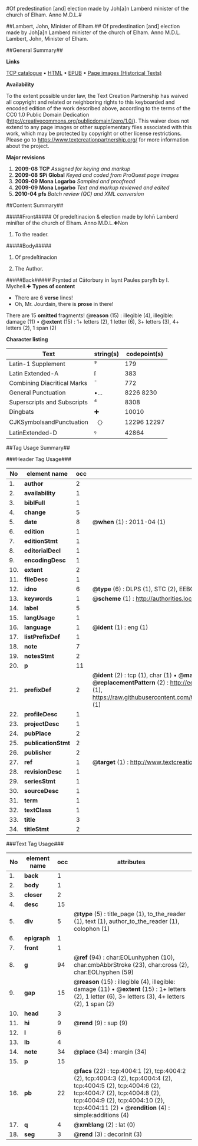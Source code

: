 #Of predestination [and] election made by Joh[a]n Lamberd minister of the church of Elham. Anno M.D.L.#

##Lambert, John, Minister of Elham.##
Of predestination [and] election made by Joh[a]n Lamberd minister of the church of Elham. Anno M.D.L.
Lambert, John, Minister of Elham.

##General Summary##

**Links**

[TCP catalogue](http://www.ota.ox.ac.uk/tcp/)  • 
[HTML](http://tei.it.ox.ac.uk/tcp/Texts-HTML/free/A05/A05039.html)  • 
[EPUB](http://tei.it.ox.ac.uk/tcp/Texts-EPUB/free/A05/A05039.epub) • 
[Page images (Historical Texts)](https://historicaltexts.jisc.ac.uk/eebo-99839572e)

**Availability**

To the extent possible under law, the Text Creation Partnership has waived all copyright and related or neighboring rights to this keyboarded and encoded edition of the work described above, according to the terms of the CC0 1.0 Public Domain Dedication (http://creativecommons.org/publicdomain/zero/1.0/). This waiver does not extend to any page images or other supplementary files associated with this work, which may be protected by copyright or other license restrictions. Please go to https://www.textcreationpartnership.org/ for more information about the project.

**Major revisions**

1. __2009-08__ __TCP__ *Assigned for keying and markup*
1. __2009-08__ __SPi Global__ *Keyed and coded from ProQuest page images*
1. __2009-09__ __Mona Logarbo__ *Sampled and proofread*
1. __2009-09__ __Mona Logarbo__ *Text and markup reviewed and edited*
1. __2010-04__ __pfs__ *Batch review (QC) and XML conversion*

##Content Summary##

#####Front#####
Of predeſtinacion & election made by Iohn̄ Lamberd miniſter of the church of Elham. Anno M.D.L.✚Non 
1. To the reader.

#####Body#####

1. Of predeſtinacion

1. The Author.

#####Back#####
Prynted at Cātorbury in ſaynt Paules paryſh by I. Mychell.✚
**Types of content**

  * There are 6 **verse** lines!
  * Oh, Mr. Jourdain, there is **prose** in there!

There are 15 **omitted** fragments! 
 @__reason__ (15) : illegible (4), illegible: damage (11)  •  @__extent__ (15) : 1+ letters (2), 1 letter (6), 3+ letters (3), 4+ letters (2), 1 span (2)

**Character listing**


|Text|string(s)|codepoint(s)|
|---|---|---|
|Latin-1 Supplement|³|179|
|Latin Extended-A|ſ|383|
|Combining             Diacritical Marks|̄|772|
|General Punctuation|•…|8226 8230|
|Superscripts             and Subscripts|⁴|8308|
|Dingbats|✚|10010|
|CJKSymbolsandPunctuation|〈〉|12296 12297|
|LatinExtended-D|ꝰ|42864|

##Tag Usage Summary##

###Header Tag Usage###

|No|element name|occ|attributes|
|---|---|---|---|
|1.|__author__|2||
|2.|__availability__|1||
|3.|__biblFull__|1||
|4.|__change__|5||
|5.|__date__|8| @__when__ (1) : 2011-04 (1)|
|6.|__edition__|1||
|7.|__editionStmt__|1||
|8.|__editorialDecl__|1||
|9.|__encodingDesc__|1||
|10.|__extent__|2||
|11.|__fileDesc__|1||
|12.|__idno__|6| @__type__ (6) : DLPS (1), STC (2), EEBO-CITATION (1), PROQUEST (1), VID (1)|
|13.|__keywords__|1| @__scheme__ (1) : http://authorities.loc.gov/ (1)|
|14.|__label__|5||
|15.|__langUsage__|1||
|16.|__language__|1| @__ident__ (1) : eng (1)|
|17.|__listPrefixDef__|1||
|18.|__note__|7||
|19.|__notesStmt__|2||
|20.|__p__|11||
|21.|__prefixDef__|2| @__ident__ (2) : tcp (1), char (1)  •  @__matchPattern__ (2) : ([0-9\-]+):([0-9IVX]+) (1), (.+) (1)  •  @__replacementPattern__ (2) : http://eebo.chadwyck.com/downloadtiff?vid=$1&page=$2 (1), https://raw.githubusercontent.com/textcreationpartnership/Texts/master/tcpchars.xml#$1 (1)|
|22.|__profileDesc__|1||
|23.|__projectDesc__|1||
|24.|__pubPlace__|2||
|25.|__publicationStmt__|2||
|26.|__publisher__|2||
|27.|__ref__|1| @__target__ (1) : http://www.textcreationpartnership.org/docs/. (1)|
|28.|__revisionDesc__|1||
|29.|__seriesStmt__|1||
|30.|__sourceDesc__|1||
|31.|__term__|1||
|32.|__textClass__|1||
|33.|__title__|3||
|34.|__titleStmt__|2||


###Text Tag Usage###

|No|element name|occ|attributes|
|---|---|---|---|
|1.|__back__|1||
|2.|__body__|1||
|3.|__closer__|2||
|4.|__desc__|15||
|5.|__div__|5| @__type__ (5) : title_page (1), to_the_reader (1), text (1), author_to_the_reader (1), colophon (1)|
|6.|__epigraph__|1||
|7.|__front__|1||
|8.|__g__|94| @__ref__ (94) : char:EOLunhyphen (10), char:cmbAbbrStroke (23), char:cross (2), char:EOLhyphen (59)|
|9.|__gap__|15| @__reason__ (15) : illegible (4), illegible: damage (11)  •  @__extent__ (15) : 1+ letters (2), 1 letter (6), 3+ letters (3), 4+ letters (2), 1 span (2)|
|10.|__head__|3||
|11.|__hi__|9| @__rend__ (9) : sup (9)|
|12.|__l__|6||
|13.|__lb__|4||
|14.|__note__|34| @__place__ (34) : margin (34)|
|15.|__p__|15||
|16.|__pb__|22| @__facs__ (22) : tcp:4004:1 (2), tcp:4004:2 (2), tcp:4004:3 (2), tcp:4004:4 (2), tcp:4004:5 (2), tcp:4004:6 (2), tcp:4004:7 (2), tcp:4004:8 (2), tcp:4004:9 (2), tcp:4004:10 (2), tcp:4004:11 (2)  •  @__rendition__ (4) : simple:additions (4)|
|17.|__q__|4| @__xml:lang__ (2) : lat (0)|
|18.|__seg__|3| @__rend__ (3) : decorInit (3)|
